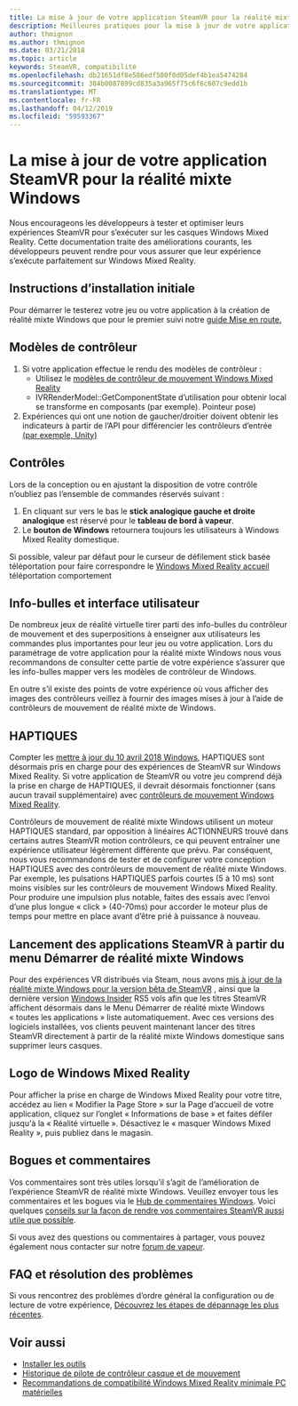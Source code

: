 ```yaml
---
title: La mise à jour de votre application SteamVR pour la réalité mixte Windows
description: Meilleures pratiques pour la mise à jour de votre application SteamVR pour optimiser la compatibilité avec les casques Windows Mixed Reality.
author: thmignon
ms.author: thmignon
ms.date: 03/21/2018
ms.topic: article
keywords: SteamVR, compatibilité
ms.openlocfilehash: db21651df8e586edf500f0d05def4b1ea5474284
ms.sourcegitcommit: 384b0087899cd835a3a965f75c6f6c607c9edd1b
ms.translationtype: MT
ms.contentlocale: fr-FR
ms.lasthandoff: 04/12/2019
ms.locfileid: "59593367"
---
```

# <a name="updating-your-steamvr-application-for-windows-mixed-reality"></a>La mise à jour de votre application SteamVR pour la réalité mixte Windows

Nous encourageons les développeurs à tester et optimiser leurs expériences SteamVR pour s’exécuter sur les casques Windows Mixed Reality. Cette documentation traite des améliorations courants, les développeurs peuvent rendre pour vous assurer que leur expérience s’exécute parfaitement sur Windows Mixed Reality.

## <a name="initial-setup-instructions"></a>Instructions d’installation initiale

Pour démarrer le testerez votre jeu ou votre application à la création de réalité mixte Windows que pour le premier suivi notre [guide Mise en route.](http://aka.ms/WindowsMixedRealitySteamVR)

## <a name="controller-models"></a>Modèles de contrôleur
1. Si votre application effectue le rendu des modèles de contrôleur :
    * Utilisez le [modèles de contrôleur de mouvement Windows Mixed Reality](motion-controllers.md#rendering-the-motion-controller-model)
    * IVRRenderModel::GetComponentState d’utilisation pour obtenir local se transforme en composants (par exemple). Pointeur pose)
2. Expériences qui ont une notion de gaucher/droitier doivent obtenir les indicateurs à partir de l’API pour différencier les contrôleurs d’entrée [(par exemple, Unity)](gestures-and-motion-controllers-in-unity.md#unity-buttonaxis-mapping-table)

## <a name="controls"></a>Contrôles

Lors de la conception ou en ajustant la disposition de votre contrôle n’oubliez pas l’ensemble de commandes réservés suivant :
1. En cliquant sur vers le bas le **stick analogique gauche et droite analogique** est réservé pour le **tableau de bord à vapeur**.
2. Le **bouton de Windows** retournera toujours les utilisateurs à Windows Mixed Reality domestique.

Si possible, valeur par défaut pour le curseur de défilement stick basée téléportation pour faire correspondre le [Windows Mixed Reality accueil](navigating-the-windows-mixed-reality-home.md#getting-around-your-home) téléportation comportement

## <a name="tooltips-and-ui"></a>Info-bulles et interface utilisateur

De nombreux jeux de réalité virtuelle tirer parti des info-bulles du contrôleur de mouvement et des superpositions à enseigner aux utilisateurs les commandes plus importantes pour leur jeu ou votre application. Lors du paramétrage de votre application pour la réalité mixte Windows nous vous recommandons de consulter cette partie de votre expérience s’assurer que les info-bulles mapper vers les modèles de contrôleur de Windows.

En outre s’il existe des points de votre expérience où vous afficher des images des contrôleurs veillez à fournir des images mises à jour à l’aide de contrôleurs de mouvement de réalité mixte de Windows.

## <a name="haptics"></a>HAPTIQUES

Compter les [mettre à jour du 10 avril 2018 Windows](release-notes-april-2018.md), HAPTIQUES sont désormais pris en charge pour des expériences de SteamVR sur Windows Mixed Reality. Si votre application de SteamVR ou votre jeu comprend déjà la prise en charge de HAPTIQUES, il devrait désormais fonctionner (sans aucun travail supplémentaire) avec [contrôleurs de mouvement Windows Mixed Reality](motion-controllers.md).

Contrôleurs de mouvement de réalité mixte Windows utilisent un moteur HAPTIQUES standard, par opposition à linéaires ACTIONNEURS trouvé dans certains autres SteamVR motion contrôleurs, ce qui peuvent entraîner une expérience utilisateur légèrement différente que prévu. Par conséquent, nous vous recommandons de tester et de configurer votre conception HAPTIQUES avec des contrôleurs de mouvement de réalité mixte Windows. Par exemple, les pulsations HAPTIQUES parfois courtes (5 à 10 ms) sont moins visibles sur les contrôleurs de mouvement Windows Mixed Reality. Pour produire une impulsion plus notable, faites des essais avec l’envoi d’une plus longue « click » (40-70ms) pour accorder le moteur plus de temps pour mettre en place avant d’être prié à puissance à nouveau.

## <a name="launching-steamvr-apps-from-windows-mixed-reality-start-menu"></a>Lancement des applications SteamVR à partir du menu Démarrer de réalité mixte Windows

Pour des expériences VR distribués via Steam, nous avons [mis à jour de la réalité mixte Windows pour la version bêta de SteamVR](https://steamcommunity.com/games/719950/announcements/detail/1687045485866139800) , ainsi que la dernière version [Windows Insider](https://insider.windows.com) RS5 vols afin que les titres SteamVR affichent désormais dans le Menu Démarrer de réalité mixte Windows « toutes les applications » liste automatiquement. Avec ces versions des logiciels installées, vos clients peuvent maintenant lancer des titres SteamVR directement à partir de la réalité mixte Windows domestique sans supprimer leurs casques.

## <a name="windows-mixed-reality-logo"></a>Logo de Windows Mixed Reality

Pour afficher la prise en charge de Windows Mixed Reality pour votre titre, accédez au lien « Modifier la Page Store » sur la Page d’accueil de votre application, cliquez sur l’onglet « Informations de base » et faites défiler jusqu'à la « Réalité virtuelle ». Désactivez le « masquer Windows Mixed Reality », puis publiez dans le magasin.

## <a name="bugs-and-feedback"></a>Bogues et commentaires

Vos commentaires sont très utiles lorsqu’il s’agit de l’amélioration de l’expérience SteamVR de réalité mixte Windows. Veuillez envoyer tous les commentaires et les bogues via le [Hub de commentaires Windows](https://docs.microsoft.com/windows/mixed-reality/enthusiast-guide/filing-feedback). Voici quelques [conseils sur la façon de rendre vos commentaires SteamVR aussi utile que possible](https://docs.microsoft.com/windows/mixed-reality/enthusiast-guide/using-steamvr-with-windows-mixed-reality#sharing-feedback-on-steamvr).

Si vous avez des questions ou commentaires à partager, vous pouvez également nous contacter sur notre [forum de vapeur](http://steamcommunity.com/app/719950/discussions/).

## <a name="faqs-and-troubleshooting"></a>FAQ et résolution des problèmes

Si vous rencontrez des problèmes d’ordre général la configuration ou de lecture de votre expérience, [Découvrez les étapes de dépannage les plus récentes](https://docs.microsoft.com/windows/mixed-reality/enthusiast-guide/troubleshooting-windows-mixed-reality#steamvr).

## <a name="see-also"></a>Voir aussi
* [Installer les outils](install-the-tools.md)
* [Historique de pilote de contrôleur casque et de mouvement](https://docs.microsoft.com/windows/mixed-reality/enthusiast-guide/mixed-reality-software)
* [Recommandations de compatibilité Windows Mixed Reality minimale PC matérielles](https://docs.microsoft.com/windows/mixed-reality/enthusiast-guide/windows-mixed-reality-minimum-pc-hardware-compatibility-guidelines)
